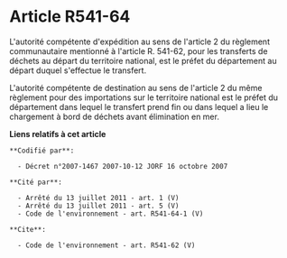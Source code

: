 # Article R541-64

L'autorité compétente d'expédition au sens de l'article 2 du règlement communautaire mentionné à l'article R. 541-62, pour
les transferts de déchets au départ du territoire national, est le préfet du département au départ duquel s'effectue le
transfert.

L'autorité compétente de destination au sens de l'article 2 du même règlement pour des importations sur le territoire
national est le préfet du département dans lequel le transfert prend fin ou dans lequel a lieu le chargement à bord de
déchets avant élimination en mer.

**Liens relatifs à cet article**

	**Codifié par**:

	  - Décret n°2007-1467 2007-10-12 JORF 16 octobre 2007

	**Cité par**:

	  - Arrêté du 13 juillet 2011 - art. 1 (V)
	  - Arrêté du 13 juillet 2011 - art. 5 (V)
	  - Code de l'environnement - art. R541-64-1 (V)

	**Cite**:

	  - Code de l'environnement - art. R541-62 (V)
